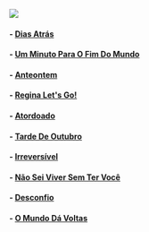 ![](https://heartmerch.com.br/wp-content/uploads/2021/04/cpm22-camiseta-logo-arte.jpg)


#### - [Dias Atrás](https://www.youtube.com/watch?v=juM8luwwMoo)
#### - [Um Minuto Para O Fim Do Mundo](https://www.youtube.com/watch?v=2Z8Fyuj-gxo)
#### - [Anteontem](https://www.youtube.com/watch?v=rMRSqXZgS5o)
#### - [Regina Let's Go!](https://www.youtube.com/watch?v=RBUfklQLPAg)
#### - [Atordoado](https://www.youtube.com/watch?v=Nd9iNri0un4)
#### - [Tarde De Outubro](https://www.youtube.com/watch?v=YsnMBgJjHZ4)
#### - [Irreversível](https://www.youtube.com/watch?v=Z0EkW3NfidY)
#### - [Não Sei Viver Sem Ter Você](https://www.youtube.com/watch?v=iQhVPNY7S9k)
#### - [Desconfio](https://www.youtube.com/watch?v=lN7pLLBwQfc)
#### - [O Mundo Dá Voltas](https://www.youtube.com/watch?v=l7uL7v0gf5s)

